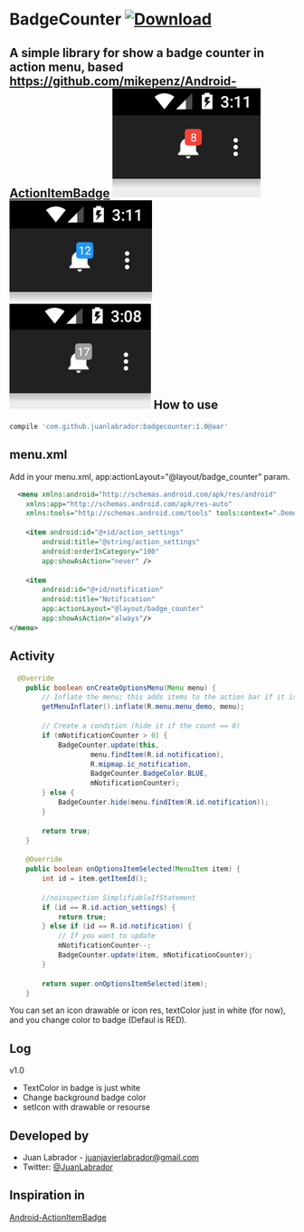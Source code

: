 # BadgeCounter  [ ![Download](https://api.bintray.com/packages/juanlabrador/maven/BadgeCounter/images/download.svg) ](https://bintray.com/juanlabrador/maven/BadgeCounter/_latestVersion)
A simple library for show a badge counter in action menu, based https://github.com/mikepenz/Android-ActionItemBadge
![BadgeCounter](screen/red.png)
![BadgeCounter](screen/blue.png)
![BadgeCounter](screen/gray.png)
How to use
----------
```groovy
compile 'com.github.juanlabrador:badgecounter:1.0@aar'
```
menu.xml
--------
Add in your menu.xml, app:actionLayout="@layout/badge_counter" param.

```xml
  <menu xmlns:android="http://schemas.android.com/apk/res/android"
    xmlns:app="http://schemas.android.com/apk/res-auto"
    xmlns:tools="http://schemas.android.com/tools" tools:context=".DemoActivity">

    <item android:id="@+id/action_settings"
        android:title="@string/action_settings"
        android:orderInCategory="100"
        app:showAsAction="never" />

    <item
        android:id="@+id/notification"
        android:title="Notification"
        app:actionLayout="@layout/badge_counter"
        app:showAsAction="always"/>
</menu>
```
Activity
--------
```java
  @Override
    public boolean onCreateOptionsMenu(Menu menu) {
        // Inflate the menu; this adds items to the action bar if it is present.
        getMenuInflater().inflate(R.menu.menu_demo, menu);

        // Create a condition (hide it if the count == 0)
        if (mNotificationCounter > 0) {
            BadgeCounter.update(this,
                    menu.findItem(R.id.notification),
                    R.mipmap.ic_notification,
                    BadgeCounter.BadgeColor.BLUE,
                    mNotificationCounter);
        } else {
            BadgeCounter.hide(menu.findItem(R.id.notification));
        }

        return true;
    }
    
    @Override
    public boolean onOptionsItemSelected(MenuItem item) {
        int id = item.getItemId();

        //noinspection SimplifiableIfStatement
        if (id == R.id.action_settings) {
            return true;
        } else if (id == R.id.notification) {
            // If you want to update
            mNotificationCounter--;
            BadgeCounter.update(item, mNotificationCounter);
        }

        return super.onOptionsItemSelected(item);
    }
```

You can set an icon drawable or icon res, textColor just in white (for now), and you change color to badge (Defaul is RED).

Log
----
v1.0
- TextColor in badge is just white
- Change background badge color
- setIcon with drawable or resourse

Developed by
------------

- Juan Labrador - <juanjavierlabrador@gmail.com>
- Twitter: <a href="https://twitter.com/juanlabrador">@JuanLabrador</a>

Inspiration in
--------------

<a href="https://github.com/mikepenz/Android-ActionItemBadge">Android-ActionItemBadge</a>
